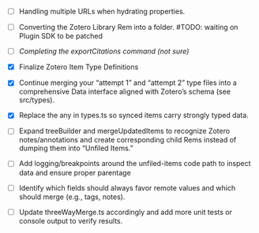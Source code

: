-   [ ] Handling multiple URLs when hydrating properties.

-   [ ] Converting the Zotero Library Rem into a folder. #TODO: waiting on Plugin SDK to be patched

-   [ ] _Completing the exportCitations command (not sure)_

-   [x] Finalize Zotero Item Type Definitions

-   [x] Continue merging your “attempt 1” and “attempt 2” type files into a comprehensive Data interface aligned with Zotero’s schema (see src/types).

-   [x] Replace the any in types.ts so synced items carry strongly typed data.

-   [ ] Expand treeBuilder and mergeUpdatedItems to recognize Zotero notes/annotations and create corresponding child Rems instead of dumping them into “Unfiled Items.”

-   [ ] Add logging/breakpoints around the unfiled-items code path to inspect data and ensure proper parentage
-   [ ] Identify which fields should always favor remote values and which should merge (e.g., tags, notes).

-   [ ] Update threeWayMerge.ts accordingly and add more unit tests or console output to verify results.
